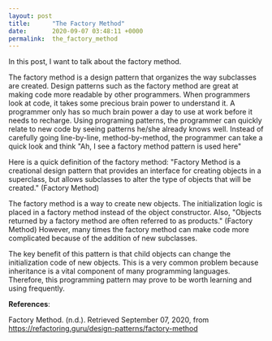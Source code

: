 ```yaml
---
layout: post
title:      "The Factory Method"
date:       2020-09-07 03:48:11 +0000
permalink:  the_factory_method
---
```




In this post, I want to talk about the factory method.

The factory method is a design pattern that organizes the way subclasses are created. Design patterns such as the factory method are great at making code more readable by other programmers. When programmers look at code, it takes some precious brain power to understand it. A programmer only has so much brain power a day to use at work before it needs to recharge. Using programing patterns, the programmer can quickly relate to new code by seeing patterns he/she already knows well. Instead of carefully going line-by-line, method-by-method, the programmer can take a quick look and think "Ah, I see a factory method pattern is used here" 

Here is a quick definition of the factory method: "Factory Method is a creational design pattern that provides an interface for creating objects in a superclass, but allows subclasses to alter the type of objects that will be created." (Factory Method)

The factory method is a way to create new objects. The initialization logic is placed in a factory method instead of the object constructor. Also, "Objects returned by a factory method are often referred to as products." (Factory Method) However, many times the factory method can make code more complicated because of the addition of new subclasses.

The key benefit of this pattern is that child objects can change the initialization code of new objects. This is a very common problem because inheritance is a vital component of many programming languages. Therefore, this programming pattern may prove to be worth learning and using frequently. 








**References**:

Factory Method. (n.d.). Retrieved September 07, 2020, from https://refactoring.guru/design-patterns/factory-method
